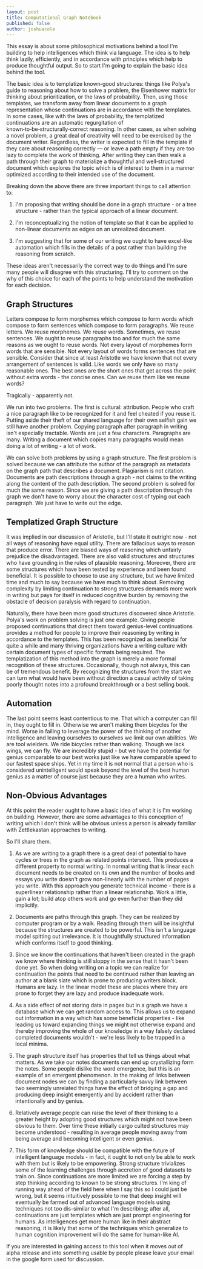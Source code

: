 ```yaml
---
layout: post
title: Computational Graph Notebook
published: false
author: joshuacole
---
```


This essay is about some philosophical motivations behind a tool I'm building to help intelligences which think via language.
The idea is to help think lazily, efficiently, and in accordance with principles which help to produce thoughtful output. 
So to start I'm going to explain the basic idea behind the tool.

The basic idea is to templatize known‑good structures: things like Polya's guide to reasoning about how to solve a problem, the Eisenhower matrix for thinking about prioritization, or the laws of probability. Then, using those templates, we transform away from linear documents to a graph representation whose continuations are in accordance with the templates. In some cases, like with the laws of probability, the templatized continuations are an automatic regurgitation of known‑to‑be‑structurally‑correct reasoning. In other cases, as when solving a novel problem, a great deal of creativity will need to be exercised by the document writer. Regardless, the writer is expected to fill in the template if they care about reasoning correctly — or leave a path empty if they are too lazy to complete the work of thinking. After writing they can then walk a path through their graph to materialize a thoughtful and well‑structured document which explores the topic which is of interest to them in a manner optimized according to their intended use of the document.

Breaking down the above there are three important things to call attention to:

1. I'm proposing that writing should be done in a graph structure - or a tree structure - rather than the typical approach of a linear document.

2. I'm reconceptualizing the notion of template so that it can be applied to non-linear documents as edges on an unrealized document.

3. I'm suggesting that for some of our writing we ought to have excel-like automation which fills in the details of a post rather than building the reasoning from scratch.

These ideas aren't necessarily the correct way to do things and I'm sure many people will disagree with this structuring. I'll try to comment on the why of this choice for each of the points to help understand the motivation for each decision.

## Graph Structures

Letters compose to form morphemes which compose to form words which compose to form sentences which compose to form paragraphs. We reuse letters. We reuse morphemes. We reuse words. Sometimes, we reuse sentences. We ought to reuse paragraphs too and for much the same reasons as we ought to reuse words. Not every layout of morphemes form words that are sensible. Not every layout of words forms sentences that are sensible. Consider that since at least Aristotle we have known that not every arrangement of sentences is valid. Like words we only have so many reasonable ones. The best ones are the short ones that get across the point without extra words - the concise ones. Can we reuse them like we reuse words?

Tragically - apparently not.

We run into two problems. The first is cultural: attribution. People who craft a nice paragraph like to be recognized for it and feel cheated if you reuse it. Putting aside their theft of our shared language for their own selfish gain we still have another problem. Copying paragraph after paragraph in writing isn't especially tractable. Words are just a few characters. Paragraphs are many. Writing a document which copies many paragraphs would mean doing a lot of writing - a lot of work.

We can solve both problems by using a graph structure. The first problem is solved because we can attribute the author of the paragraph as metadata on the graph path that describes a document. Plagiarism is not citation. Documents are path descriptions through a graph - not claims to the writing along the content of the path description. The second problem is solved for much the same reason. Since we are giving a path description through the graph we don't have to worry about the character cost of typing out each paragraph. We just have to write out the edge. 

## Templatized Graph Structure

It was implied in our discussion of Aristotle, but I'll state it outright now - not all ways of reasoning have equal utility. There are fallacious ways to reason that produce error. There are biased ways of reasoning which unfairly prejudice the disadvantaged. There are also valid structures and structures who have grounding in the rules of plausible reasoning. Moreover, there are some structures which have been tested by experience and been found beneficial. It is possible to choose to use any structure, but we have limited time and much to say because we have much to think about. Removing complexity by limiting continuation to strong structures demands more work in writing but pays for itself in reduced cognitive burden by removing the obstacle of decision paralysis with regard to continuation.

Naturally, there have been more good structures discovered since Aristotle. Polya's work on problem solving is just one example. Giving people proposed continuations that direct them toward genius-level continuations provides a method for people to improve their reasoning by writing in accordance to the templates. This has been recognized as beneficial for quite a while and many thriving organizations have a writing culture with certain document types of specific formats being required. The templatization of this method into the graph is merely a more formal recognition of these structures. Occasionally, though not always, this can be of tremendous benefit. By recognizing the structures from the start we can turn what would have been without direction a casual activity of taking poorly thought notes into a profound breakthrough or a best selling book.

## Automation

The last point seems least contentious to me. That which a computer can fill in, they ought to fill in. Otherwise we aren't making them bicycles for the mind. Worse in failing to leverage the power of the thinking of another intelligence and leaving ourselves to ourselves we limit our own abilities. We are tool wielders. We ride bicycles rather than walking. Though we lack wings, we can fly. We are incredibly stupid - but we have the potential for genius comparable to our best works just like we have comparable speed to our fastest space ships. Yet in my time it is not normal that a person who is considered unintelligent would speak beyond the level of the best human genius as a matter of course just because they are a human who writes. 

## Non-Obvious Advantages

At this point the reader ought to have a basic idea of what it is I'm working on building. However, 
there are some advantages to this conception of writing which I don't think will be obvious unless a 
person is already familiar with Zettlekastan approaches to writing. 

So I'll share them.

1. As we are writing to a graph there is a great deal of potential to have cycles or trees in the graph as related points intersect. This produces a different property to normal writing. In normal writing that is linear each document needs to be created on its own and the number of books and essays you write doesn't grow non-linearly with the number of pages you write. With this approach you generate technical income - there is a superlinear relationship rather than a linear relationship. Work a little, gain a lot; build atop others work and go even further than they did implicitly.

2. Documents are paths through this graph. They can be realized by computer program or by a walk. Reading through them will be insightful because the structures are created to be powerful. This isn't a language model spitting out irrelevance. It is thoughtfully structured information which conforms itself to good thinking. 

3. Since we know the continuations that haven't been created in the graph we know where thinking is still sloppy in the sense that it hasn't been done yet. So when doing writing on a topic we can realize for continuation the points that need to be continued rather than leaving an author at a blank slate which is prone to producing writers block. Humans are lazy. In the linear model these are places where they are prone to forget they are lazy and produce inadequate work.

4. As a side effect of not storing data in pages but in a graph we have a database which we can get random access to. This allows us to expand out information in a way which has some beneficial properties - like leading us toward expanding things we might not otherwise expand and thereby improving the whole of our knowledge in a way falsely declared completed documents wouldn't - we're less likely to be trapped in a local minima.

5. The graph structure itself has properties that tell us things about what matters. As we take our notes documents can end up crystallizing form the notes. Some people dislike the word emergence, but this is an example of an emergent phenomenon. In the making of links between document nodes we can by finding a particularly savvy link between two seemingly unrelated things have the effect of bridging a gap and producing deep insight emergently and by accident rather than intentionally and by genius. 

6. Relatively average people can raise the level of their thinking to a greater height by adopting good structures which might not have been obvious to them. Over time these initially cargo culted structures may become understood - resulting in average people moving away from being average and becoming intelligent or even genius.

7. This form of knowledge should be compatible with the future of intelligent language models - in fact, it ought to not only be able to work with them but is likely to be empowering. Strong structure trivializes some of the learning challenges through accretion of good datasets to train on. Since continuations are more limited we are forcing a step by step thinking according to known to be strong structures. I'm king of running way ahead of the field here when I say this so I could just be wrong, but it seems intuitively possible to me that deep insight will eventually be farmed out of advanced language models using techniques not too dis-similar to what I'm describing; after all, continuations are just templates which are just prompt engineering for humans. As intelligences get more human like in their abstract reasoning, it is likely that some of the techniques which generalize to human cognition improvement will do the same for human-like AI.

If you are interested in gaining access to this tool when it moves out of alpha release and into something usable by people please leave your email in the google form used for discussion.